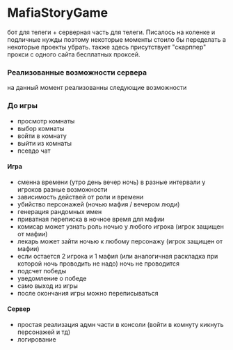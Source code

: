# MafiaStoryGame

бот для телеги + серверная часть для телеги. Писалось на коленке и подличные нужды поэтому некоторые моменты стоило бы переделать а некоторые проекты убрать.
также здесь присутствует "скарппер" прокси с одного сайта бесплатных проксей. 

### Реализованные возможности сервера

на данный момент реализованны следующие возможности

### До игры

- просмотр комнаты
- выбор комнаты
- войти в комнату
- выйти из комнаты
- псевдо чат

#### Игра
- сменна времени (утро день вечер ночь) в разные интервали у игроков разные возможности
- зависимость действей от роли и времени
- убийство персонажей (ночью мафия / вечером люди)
- генерация рандомных имен
- приватная переписка в ночное время для мафии
- комисар может узнать роль ночью у любого игрока (игрок защищен от мафии)
- лекарь может зайти ночью к любому персонажу (игрок защищен от мафии)
- если остается 2 игрока и 1 мафия (или аналогичная раскладка при которой ночь проводить не надо) ночь не проводится
- подсчет победы
- уведомление о победе
- само выход из игры
- после окончания игры можно переписываться

#### Сервер
- простая реализация адмн части в консоли (войти в комнуту кикнуть персонажей и тд)
- логирование


 



